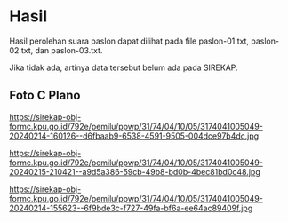 # Hasil

Hasil perolehan suara paslon dapat dilihat pada file paslon-01.txt, paslon-02.txt, dan paslon-03.txt.

Jika tidak ada, artinya data tersebut belum ada pada SIREKAP.

## Foto C Plano

https://sirekap-obj-formc.kpu.go.id/792e/pemilu/ppwp/31/74/04/10/05/3174041005049-20240214-160126--d6fbaab9-6538-4591-9505-004dce97b4dc.jpg

https://sirekap-obj-formc.kpu.go.id/792e/pemilu/ppwp/31/74/04/10/05/3174041005049-20240215-210421--a9d5a386-59cb-49b8-bd0b-4bec81bd0c48.jpg

https://sirekap-obj-formc.kpu.go.id/792e/pemilu/ppwp/31/74/04/10/05/3174041005049-20240214-155623--6f9bde3c-f727-49fa-bf6a-ee64ac89409f.jpg
